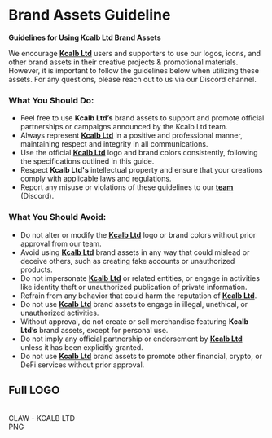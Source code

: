 # Brand Assets Guideline

**Guidelines for Using Kcalb Ltd Brand Assets**

We encourage [**Kcalb Ltd**](https://kcalb.ltd) users and supporters to use our logos, icons, and other brand assets in their creative projects & promotional materials. However, it is important to follow the guidelines below when utilizing these assets. For any questions, please reach out to us via our Discord channel.

### **What You Should Do:**

* Feel free to use **Kcalb Ltd’s** brand assets to support and promote official partnerships or campaigns announced by the Kcalb Ltd team.
* Always represent [**Kcalb Ltd**](https://kcalb.ltd) in a positive and professional manner, maintaining respect and integrity in all communications.
* Use the official [**Kcalb Ltd**](https://kcalb.ltd) logo and brand colors consistently, following the specifications outlined in this guide.
* Respect **Kcalb Ltd's** intellectual property and ensure that your creations comply with applicable laws and regulations.
* Report any misuse or violations of these guidelines to our [**team**](https://discord.com/channels/1264248890635587636/1267263259497467935) (Discord).

### **What You Should Avoid:**

* Do not alter or modify the [**Kcalb Ltd**](https://kcalb.ltd) logo or brand colors without prior approval from our team.
* Avoid using [**Kcalb Ltd**](https://kcalb.ltd) brand assets in any way that could mislead or deceive others, such as creating fake accounts or unauthorized products.
* Do not impersonate [**Kcalb Ltd**](https://kcalb.ltd) or related entities, or engage in activities like identity theft or unauthorized publication of private information.
* Refrain from any behavior that could harm the reputation of [**Kcalb Ltd**](https://kcalb.ltd).
* Do not use [**Kcalb Ltd**](https://kcalb.ltd) brand assets to engage in illegal, unethical, or unauthorized activities.
* Without approval, do not create or sell merchandise featuring **Kcalb Ltd’s** brand assets, except for personal use.
* Do not imply any official partnership or endorsement by [**Kcalb Ltd**](https://kcalb.ltd) unless it has been explicitly granted.
* Do not use [**Kcalb Ltd**](https://kcalb.ltd) brand assets to promote other financial, crypto, or DeFi services without prior approval.

## **Full LOGO**

\
CLAW - KCALB LTD\
PNG
